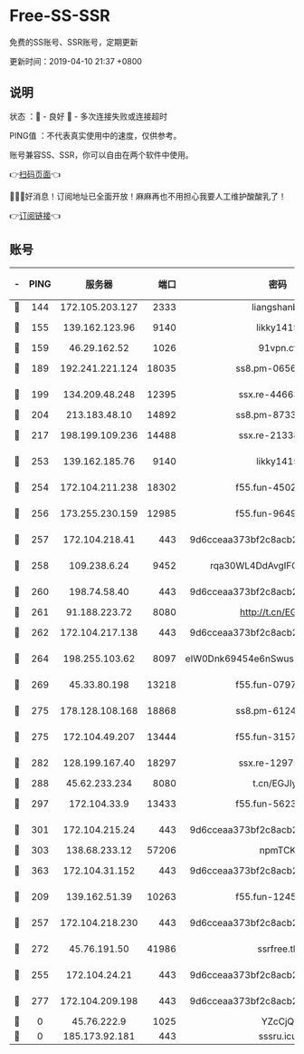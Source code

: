 # Free-SS-SSR

免费的SS账号、SSR账号，定期更新

更新时间：2019-04-10 21:37 +0800

## 说明

状态     ：🙂 - 良好 🙁 - 多次连接失败或连接超时

PING值   ：不代表真实使用中的速度，仅供参考。

账号兼容SS、SSR，你可以自由在两个软件中使用。

👉[扫码页面](https://liesauer.github.io/Free-SS-SSR/)👈

🎉🎉🎉好消息！订阅地址已全面开放！麻麻再也不用担心我要人工维护酸酸乳了！

👉[订阅链接](https://www.liesauer.net/yogurt/subscribe?ACCESS_TOKEN=DAYxR3mMaZAsaqUb)👈

## 账号

|-|PING|服务器|端口|密码|加密方式|区域|
|:----:|:----:|:-----:|-----:|:----:|:----:|:----:|
|🙂|144|172.105.203.127|2333|liangshanbo|chacha20|JP|
|🙂|155|139.162.123.96|9140|likky1415|aes-256-cfb|JP|
|🙂|159|46.29.162.52|1026|91vpn.cf|rc4-md5|RU|
|🙂|189|192.241.221.124|18035|ss8.pm-06567383|aes-256-cfb|US|
|🙂|199|134.209.48.248|12395|ssx.re-44663081|aes-256-cfb|US|
|🙂|204|213.183.48.10|14892|ss8.pm-87338912|rc4-md5|RU|
|🙂|217|198.199.109.236|14488|ssx.re-21338786|aes-256-cfb|US|
|🙂|253|139.162.185.76|9140|likky1415|aes-256-cfb|DE|
|🙂|254|172.104.211.238|18302|f55.fun-45027233|aes-256-cfb|US|
|🙂|256|173.255.230.159|12985|f55.fun-96498038|aes-256-cfb|US|
|🙂|257|172.104.218.41|443|9d6cceaa373bf2c8acb22e60b6a58be6|aes-256-cfb|US|
|🙂|258|109.238.6.24|9452|rqa30WL4DdAvgIFG6Fs3znzTa|aes-256-cfb|FR|
|🙂|260|198.74.58.40|443|9d6cceaa373bf2c8acb22e60b6a58be6|aes-256-cfb|US|
|🙂|261|91.188.223.72|8080|http://t.cn/EGJIyrl|rc4-md5|RU|
|🙂|262|172.104.217.138|443|9d6cceaa373bf2c8acb22e60b6a58be6|aes-256-cfb|US|
|🙂|264|198.255.103.62|8097|eIW0Dnk69454e6nSwuspv9DmS201tQ0D|aes-256-cfb|US|
|🙂|269|45.33.80.198|13218|f55.fun-07974196|aes-256-cfb|US|
|🙂|275|178.128.108.168|18868|ss8.pm-61244381|aes-256-cfb|SG|
|🙂|275|172.104.49.207|13444|f55.fun-31573422|aes-256-cfb|SG|
|🙂|282|128.199.167.40|18297|ssx.re-12975235|aes-256-cfb|SG|
|🙂|288|45.62.233.234|8080|t.cn/EGJIyrl|rc4-md5|CA|
|🙂|297|172.104.33.9|13433|f55.fun-56236009|aes-256-cfb|SG|
|🙂|301|172.104.215.24|443|9d6cceaa373bf2c8acb22e60b6a58be6|aes-256-cfb|US|
|🙂|303|138.68.233.12|57206|npmTCK|rc4-md5|US|
|🙂|363|172.104.31.152|443|9d6cceaa373bf2c8acb22e60b6a58be6|aes-256-cfb|US|
|🙂|209|139.162.51.39|10263|f55.fun-12455143|aes-256-cfb|SG|
|🙂|257|172.104.218.230|443|9d6cceaa373bf2c8acb22e60b6a58be6|aes-256-cfb|US|
|🙂|272|45.76.191.50|41986|ssrfree.tk|aes-256-cfb|SG|
|🙁|255|172.104.24.21|443|9d6cceaa373bf2c8acb22e60b6a58be6|aes-256-cfb|US|
|🙁|277|172.104.209.198|443|9d6cceaa373bf2c8acb22e60b6a58be6|aes-256-cfb|US|
|🙁|0|45.76.222.9|1025|YZcCjQ|rc4-md5|JP|
|🙁|0|185.173.92.181|443|sssru.icu|rc4-md5|RU|
